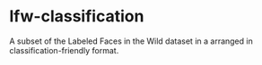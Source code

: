 # lfw-classification
A subset of the Labeled Faces in the Wild dataset in a arranged in classification-friendly format.
